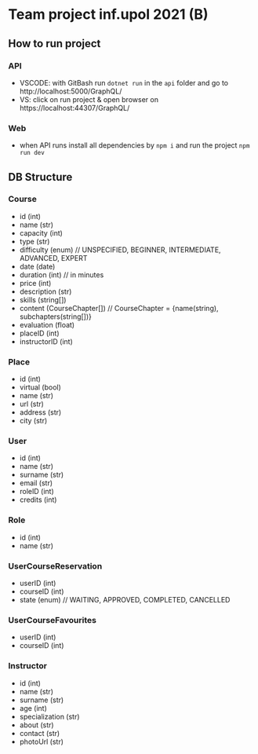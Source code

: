 # Team project inf.upol 2021 (B)

## How to run project

### API
- VSCODE: with GitBash run `dotnet run` in the `api` folder and go to http://localhost:5000/GraphQL/
- VS: click on run project & open browser on https://localhost:44307/GraphQL/

### Web
- when API runs install all dependencies by `npm i` and run the project `npm run dev`

## DB Structure

### Course
- id (int)
- name (str)
- capacity (int)
- type (str)
- difficulty (enum) // UNSPECIFIED, BEGINNER, INTERMEDIATE, ADVANCED, EXPERT
- date (date)
- duration (int) // in minutes 
- price (int)
- description (str)
- skills (string[])
- content (CourseChapter[]) // CourseChapter = {name(string), subchapters(string[])}
- evaluation (float)
- placeID (int)
- instructorID (int)

### Place
- id (int)
- virtual (bool)
- name (str)
- url (str)
- address (str)
- city (str)

### User
- id (int)
- name (str)
- surname (str)
- email (str)
- roleID (int)
- credits (int)

### Role
- id (int)
- name (str)

### UserCourseReservation
- userID (int)
- courseID (int)
- state (enum)  // WAITING, APPROVED, COMPLETED, CANCELLED
### UserCourseFavourites
- userID (int)
- courseID (int)

### Instructor
- id (int)
- name (str)
- surname (str)
- age (int)
- specialization (str)
- about (str)
- contact (str)
- photoUrl (str)
